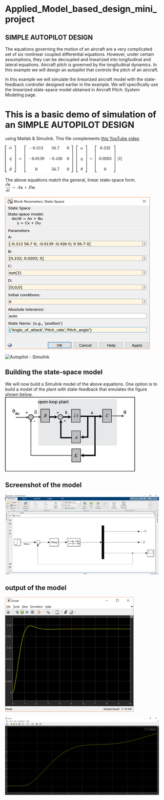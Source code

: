 # Applied_Model_based_design_mini_project

## SIMPLE AUTOPILOT DESIGN

The equations governing the motion of an aircraft are a very complicated set of six nonlinear coupled differential equations. However, under certain assumptions, they can be decoupled and linearized into longitudinal and lateral equations. Aircraft pitch is governed by the longitudinal dynamics. In this example we will design an autopilot that controls the pitch of an aircraft.

In this example we will simulate the linearized aircraft model with the state-feedback controller designed earlier in the example. We will specifically use the linearized state-space model obtained in Aircraft Pitch: System Modeling page.


 # This is a basic demo of simulation of an SIMPLE AUTOPILOT DESIGN
 using Matlab & Simulink. This file complements [this YouTube video](https://youtu.be/CJGlKCfGEA0)

![Autopilot - Simulink](https://github.com/AMohammedAsif/Applied_Model_based_design_mini_project/blob/main/Equation.png)

The above equations match the general, linear state-space form.
![Autopilot - Simulink](https://github.com/AMohammedAsif/Applied_Model_based_design_mini_project/blob/main/difference.png)



![Autopilot - Simulink](https://github.com/AMohammedAsif/Applied_Model_based_design_mini_project/blob/main/Picture1.png)


![Autopilot - Simulink]()



 ## Building the state-space model
 
 We will now build a Simulink model of the above equations. One option is to build a model of the plant with state-feedback that emulates the figure shown below.
 ![Autopilot - Simulink](https://github.com/AMohammedAsif/Applied_Model_based_design_mini_project/blob/main/statefeedback_pitch2.png)
 
 

## Screenshot of the model
![Autopilot - Simulink](https://github.com/AMohammedAsif/Applied_Model_based_design_mini_project/blob/main/Model.png)


## output of the model


![Autopilot - Simulink](https://github.com/AMohammedAsif/Applied_Model_based_design_mini_project/blob/main/Picture5.png)



![Autopilot - Simulink](https://github.com/AMohammedAsif/Applied_Model_based_design_mini_project/blob/main/output.png)
